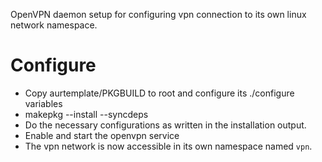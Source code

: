 OpenVPN daemon setup for configuring vpn connection to its own linux network
namespace.

# Configure
- Copy aurtemplate/PKGBUILD to root and configure its ./configure variables
- makepkg --install --syncdeps
- Do the necessary configurations as written in the installation output.
- Enable and start the openvpn service
- The vpn network is now accessible in its own namespace named `vpn`.
